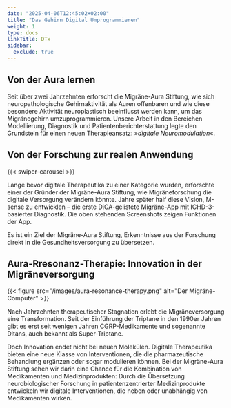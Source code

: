 ```yaml
---
date: "2025-04-06T12:45:02+02:00"
title: "Das Gehirn Digital Umprogrammieren"
weight: 1
type: docs
linkTitle: DTx
sidebar:
  exclude: true
---
```


## Von der Aura lernen
Seit über zwei Jahrzehnten erforscht die Migräne-Aura Stiftung, wie sich neuropathologische Gehirnaktivität als Auren offenbaren und wie diese besondere Aktivität neuroplastisch beeinflusst werden kann, um das Migränegehirn umzuprogrammieren. Unsere Arbeit in den Bereichen Modellierung, Diagnostik und Patientenberichterstattung legte den Grundstein für einen neuen Therapieansatz: »_digitale Neuromodulation_«.

## Von der Forschung zur realen Anwendung

{{< swiper-carousel >}}

Lange bevor digitale Therapeutika zu einer Kategorie wurden, erforschte einer der Gründer der Migräne-Aura Stiftung, wie Migräneforschung die digitale Versorgung verändern könnte. Jahre später half diese Vision, M-sense zu entwicklen – die erste DiGA-gelistete Migräne-App mit ICHD-3-basierter Diagnostik. Die oben stehenden Screenshots zeigen Funktionen der App. 

Es ist ein Ziel der Migräne-Aura Stiftung, Erkenntnisse aus der Forschung direkt in die Gesundheitsversorgung zu übersetzen.

## Aura-Rresonanz-Therapie: Innovation in der Migräneversorgung

{{< figure src="/images/aura-resonance-therapy.png" alt="Der Migräne-Computer" >}}

Nach Jahrzehnten therapeutischer Stagnation erlebt die Migräneversorgung eine Transformation. Seit der Einführung der Triptane in den 1990er Jahren gibt es erst seit wenigen Jahren CGRP-Medikamente und sogenannte Ditans, auch bekannt als Super-Triptane.

Doch Innovation endet nicht bei neuen Molekülen. Digitale Therapeutika bieten eine neue Klasse von Interventionen, die die pharmazeutische Behandlung ergänzen oder sogar modulieren können. Bei der Migräne-Aura Stiftung sehen wir darin eine Chance für die Kombination von Medikamenten und Medizinprodukten: Durch die Übersetzung neurobiologischer Forschung in patientenzentrierter Medizinprodukte entwickeln wir digitale Interventionen, die neben oder unabhängig von Medikamenten wirken.
